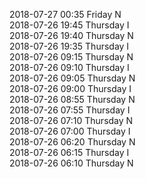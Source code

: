 2018-07-27 00:35 Friday  N  
2018-07-26 19:45 Thursday  I  
2018-07-26 19:40 Thursday  N  
2018-07-26 19:35 Thursday  I  
2018-07-26 09:15 Thursday  N  
2018-07-26 09:10 Thursday  I  
2018-07-26 09:05 Thursday  N  
2018-07-26 09:00 Thursday  I  
2018-07-26 08:55 Thursday  N  
2018-07-26 07:55 Thursday  I  
2018-07-26 07:10 Thursday  N  
2018-07-26 07:00 Thursday  I  
2018-07-26 06:20 Thursday  N  
2018-07-26 06:15 Thursday  I  
2018-07-26 06:10 Thursday  N  
